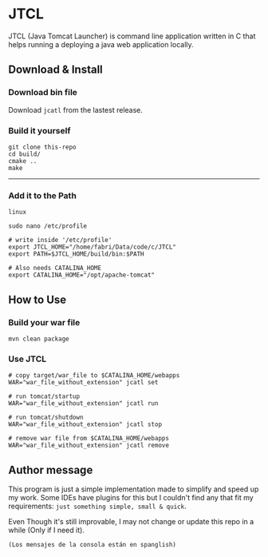 # JTCL
JTCL (Java Tomcat Launcher) is command line application written in C that helps running a deploying a java web application locally.

## Download & Install

###  Download bin file
Download `jcatl` from the lastest release.

###  Build it yourself
```shell
git clone this-repo
cd build/
cmake ..
make
```

---
### Add it to the Path

`linux`
```shell
sudo nano /etc/profile

# write inside '/etc/profile'
export JTCL_HOME="/home/fabri/Data/code/c/JTCL"
export PATH=$JTCL_HOME/build/bin:$PATH

# Also needs CATALINA_HOME
export CATALINA_HOME="/opt/apache-tomcat"
```

## How to Use

### Build your war file
```shell
mvn clean package
```

### Use JTCL
```shell
# copy target/war_file to $CATALINA_HOME/webapps
WAR="war_file_without_extension" jcatl set

# run tomcat/startup
WAR="war_file_without_extension" jcatl run

# run tomcat/shutdown
WAR="war_file_without_extension" jcatl stop

# remove war file from $CATALINA_HOME/webapps
WAR="war_file_without_extension" jcatl remove
```

## Author message

This program is just a simple implementation made to simplify and speed up my work. Some IDEs have plugins for this but I couldn't find any that fit my requirements: `just something simple, small & quick`.

Even Though it's still improvable, I may not change or update this repo in a while (Only if I need it).

`(Los mensajes de la consola están en spanglish)`


